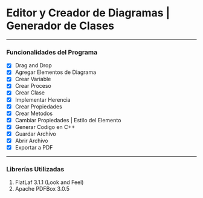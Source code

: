 # Editor y Creador de Diagramas | Generador de Clases
---
### Funcionalidades del Programa
- [x] Drag and Drop
- [x] Agregar Elementos de Diagrama
- [x] Crear Variable
- [x] Crear Proceso
- [x] Crear Clase
- [x] Implementar Herencia
- [x] Crear Propiedades
- [x] Crear Metodos
- [x] Cambiar Propiedades | Estilo del Elemento
- [x] Generar Codigo en C++
- [x] Guardar Archivo
- [x] Abrir Archivo
- [x] Exportar a PDF

---

### Librerías Utilizadas
1. FlatLaf 3.1.1 (Look and Feel)
2. Apache PDFBox 3.0.5